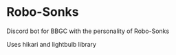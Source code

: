 # Robo-Sonks
Discord bot for BBGC with the personality of Robo-Sonks

Uses hikari and lightbulb library
